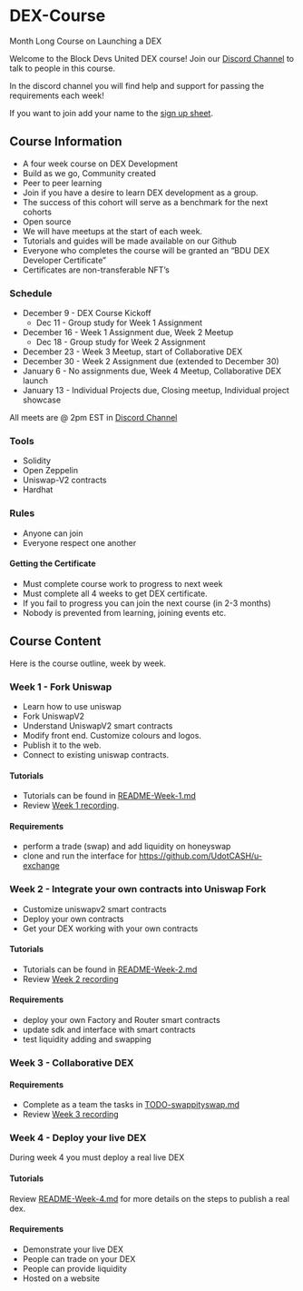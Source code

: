 # DEX-Course
Month Long Course on Launching a DEX

Welcome to the Block Devs United DEX course! Join our [Discord Channel](https://discord.gg/TbxvYAnW) to talk to people in this course.

In the discord channel you will find help and support for passing the requirements each week!

If you want to join add your name to the [sign up sheet](https://docs.google.com/spreadsheets/d/1eId4kSdyB9etus7olKXw-veHGL11G8kN5flNoBjn78o/edit?usp=sharing). 

## Course Information

* A four week course on DEX Development
* Build as we go, Community created
* Peer to peer learning
* Join if you have a desire to learn DEX development as a group.
* The success of this cohort will serve as a benchmark for the next cohorts
* Open source
* We will have meetups at the start of each week.
* Tutorials and guides will be made available on our Github
* Everyone who completes the course will be granted an “BDU DEX Developer Certificate”
* Certificates are non-transferable NFT’s

### Schedule
* December 9 - DEX Course Kickoff
  - Dec 11 - Group study for Week 1 Assignment
* December 16 - Week 1 Assignment due, Week 2 Meetup
  - Dec 18 - Group study for Week 2 Assignment
* December 23 -  Week 3 Meetup, start of Collaborative DEX
* December 30 - Week 2 Assignment due (extended to December 30)
* January 6 - No assignments due, Week 4 Meetup, Collaborative DEX launch
* January 13 - Individual Projects due, Closing meetup, Individual project showcase

All meets are @ 2pm EST in [Discord Channel](https://discord.gg/TbxvYAnW)

### Tools
* Solidity
* Open Zeppelin
* Uniswap-V2 contracts
* Hardhat

### Rules
* Anyone can join
* Everyone respect one another

#### Getting the Certificate
* Must complete course work to progress to next week
* Must complete all 4 weeks to get DEX certificate.
* If you fail to progress you can join the next course (in 2-3 months)
* Nobody is prevented from learning, joining events etc.

## Course Content
Here is the course outline, week by week.

### Week 1 - Fork Uniswap

* Learn how to use uniswap
* Fork UniswapV2
* Understand UniswapV2 smart contracts
* Modify front end. Customize colours and logos. 
* Publish it to the web. 
* Connect to existing uniswap contracts.

#### Tutorials 
- Tutorials can be found in [README-Week-1.md](README-Week-1.md) 
- Review [Week 1 recording](https://drive.google.com/drive/folders/1-R8xd1Q7K2JD0TcfVp4BzEk-e__PiCKW).

#### Requirements
- perform a trade (swap) and add liquidity on honeyswap
- clone and run the interface for https://github.com/UdotCASH/u-exchange

### Week 2 - Integrate your own contracts into Uniswap Fork

* Customize uniswapv2 smart contracts
* Deploy your own contracts
* Get your DEX working with your own contracts 

#### Tutorials
- Tutorials can be found in [README-Week-2.md](README-Week-2.md)
- Review [Week 2 recording](https://drive.google.com/drive/folders/1-R8xd1Q7K2JD0TcfVp4BzEk-e__PiCKW)

#### Requirements
- deploy your own Factory and Router smart contracts
- update sdk and interface with smart contracts
- test liquidity adding and swapping 

### Week 3 - Collaborative DEX

#### Requirements
- Complete as a team the tasks in [TODO-swappityswap.md](TODO-swappityswap.md)
- Review [Week 3 recording](https://drive.google.com/drive/folders/1-R8xd1Q7K2JD0TcfVp4BzEk-e__PiCKW)

### Week 4 - Deploy your live DEX

During week 4 you must deploy a real live DEX
#### Tutorials
Review [README-Week-4.md](README-Week-4.md) for more details on the steps to publish a real dex.

#### Requirements
* Demonstrate your live DEX
* People can trade on your DEX
* People can provide liquidity
* Hosted on a website
